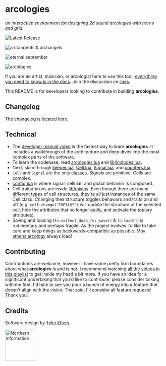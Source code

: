 # arcologies

_an interactive environment for designing 2d sound arcologies with norns and grid_

![Latest Release](https://img.shields.io/github/v/release/northern-information/arcologies?sort=semver&color=%23f)

![arctangents & archangels](https://northern-information.github.io/arcologies-docs/assets/images/arctangents-and-archangels.jpg)

![eternal september](https://northern-information.github.io/arcologies-docs/assets/images/eternal-september.jpg)

![arcologies](https://northern-information.github.io/arcologies-docs/assets/images/arcologies-landscape.jpg)

If you are an artist, musician, or arcologist here to use this tool, [everything you need to know is in the docs](https://northern-information.github.io/arcologies-docs). Join the discussion on [lines](https://l.llllllll.co/arcologies).

This README is for developers looking to contribute in building **arcologies**.

## Changelog

[The changelog is located here.](https://northern-information.github.io/arcologies-docs#changelog)

## Technical

- The [developer manual video](https://www.youtube.com/watch?v=NJlO2jajM6k) is the fastest way to learn **arcologies**. It includes a walkthrough of the architecture and deep dives into the most complex parts of the software.
- To learn the codebase, read [arcologies.lua](https://github.com/northern-information/arcologies/blob/main/arcologies.lua) and [lib/includes.lua](https://github.com/northern-information/arcologies/blob/main/lib/includes.lua).
- Next, skim through [keeper.lua](https://github.com/northern-information/arcologies/blob/main/lib/keeper.lua), [Cell.lua](https://github.com/northern-information/arcologies/blob/main/lib/Cell.lua), [Signal.lua](https://github.com/northern-information/arcologies/blob/main/lib/Signal.lua), and [counters.lua](https://github.com/northern-information/arcologies/blob/main/lib/counters.lua).
- `Cell` and `Signal` are the only [classes](https://www.lua.org/pil/16.1.html). Signals are primitive. Cells are complex.
- [config.lua](https://github.com/northern-information/arcologies/blob/main/lib/config.lua) is where signal, cellular, and global behavior is composed.
- Cell traits/mixins are inside [lib/mixins](https://github.com/northern-information/arcologies/blob/main/lib/mixins). Even though there are many different types of cell structures, they're all just instances of the same Cell class. Changing their structure toggles behaviors and traits on and off (e.g. `cell:change("TOPIARY")` will update the structure of the selected cell, hide the attributes that no longer apply, and activate the topiary attributes).
- Saving and loading (`fn.collect_data_for_save()` & `fn.load()`) is rudimentary and perhaps fragile. As the project evolves I'd like to take care and keep things as backwards-compatible as possible. May [athens.arcology](https://gist.github.com/tyleretters/384db1a15e645440141a627fdead50d9) always load!

## Contributing

Contributions are welcome, however I have some pretty firm boundaries about what **arcologies** is and is not. I recommend watching [all the videos in this playlist](https://www.youtube.com/playlist?list=PLe1BFUbUceS2N5GLgORKQrw1bsz2ZLwJ3) to get inside my head a bit more. If you have an idea for a significant undertaking that you'd like to contribute, please consider talking with me first. I'd hate to see you pour a bunch of energy into a feature that doesn't align with the vision. That said, I'll consider all feature requests! Thank you.

## Credits

Software design by [Tyler Etters](https://nor.the-rn.info).

<a href="https://nor.the-rn.info"><img src="https://northern-information.github.io/arcologies-docs/assets/images/northern-information.svg" alt="Northern Information" width="100"/></a>
